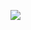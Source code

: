 ![](https://media.githubusercontent.com/media/dyzz/dyzz.github.io/master/images/BerserkerStrike.png)